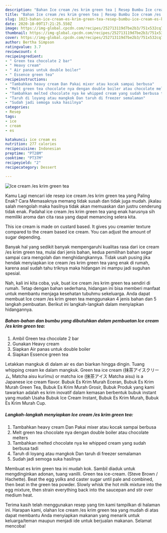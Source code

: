 ```yaml
---
description: "Bahan Ice cream /es krim green tea | Resep Bumbu Ice cream /es krim green tea Yang Bisa Manjain Lidah"
title: "Bahan Ice cream /es krim green tea | Resep Bumbu Ice cream /es krim green tea Yang Bisa Manjain Lidah"
slug: 1023-bahan-ice-cream-es-krim-green-tea-resep-bumbu-ice-cream-es-krim-green-tea-yang-bisa-manjain-lidah
date: 2020-10-09T17:21:25.550Z
image: https://img-global.cpcdn.com/recipes/252713119d7be2b3/751x532cq70/ice-cream-es-krim-green-tea-foto-resep-utama.jpg
thumbnail: https://img-global.cpcdn.com/recipes/252713119d7be2b3/751x532cq70/ice-cream-es-krim-green-tea-foto-resep-utama.jpg
cover: https://img-global.cpcdn.com/recipes/252713119d7be2b3/751x532cq70/ice-cream-es-krim-green-tea-foto-resep-utama.jpg
author: Bertha Simpson
ratingvalue: 3.7
reviewcount: 4
recipeingredient:
- " Green tea chocolate 2 bar"
- " Heavy cream"
- " Air panas untuk double boiler"
- " Essence green tea"
recipeinstructions:
- "Tambahkan heavy cream Dan Pakai mixer atau kocak sampai berbusa"
- "Melt green tea chocolate nya dengan double boiler atau chocolate melters"
- "Tambahkan melted chocolate nya ke whipped cream yang sudah berbusa tadi"
- "Taruh di loyang atau mangkok Dan taruh di freezer semalaman"
- "Sudah jadi semoga suka hasilnya"
categories:
- Resep
tags:
- ice
- cream
- es

katakunci: ice cream es 
nutrition: 277 calories
recipecuisine: Indonesian
preptime: "PT28M"
cooktime: "PT37M"
recipeyield: "2"
recipecategory: Dessert

---
```



![Ice cream /es krim green tea](https://img-global.cpcdn.com/recipes/252713119d7be2b3/751x532cq70/ice-cream-es-krim-green-tea-foto-resep-utama.jpg)

Kamu Lagi mencari ide resep ice cream /es krim green tea yang Paling Enak? Cara Memasaknya memang tidak susah dan tidak juga mudah. jikalau salah mengolah maka hasilnya tidak akan memuaskan dan justru cenderung tidak enak. Padahal ice cream /es krim green tea yang enak harusnya sih memiliki aroma dan cita rasa yang dapat memancing selera kita.

This ice cream is made on custard based. It gives you creamier texture compared to the cream based ice cream. You can adjust the amount of sugar depending.

Banyak hal yang sedikit banyak mempengaruhi kualitas rasa dari ice cream /es krim green tea, mulai dari jenis bahan, kedua pemilihan bahan segar sampai cara mengolah dan menghidangkannya. Tidak usah pusing jika hendak menyiapkan ice cream /es krim green tea yang enak di rumah, karena asal sudah tahu triknya maka hidangan ini mampu jadi suguhan spesial.


Nah, kali ini kita coba, yuk, buat ice cream /es krim green tea sendiri di rumah. Tetap dengan bahan sederhana, hidangan ini bisa memberi manfaat untuk membantu menjaga kesehatan tubuhmu sekeluarga. Anda dapat membuat Ice cream /es krim green tea menggunakan 4 jenis bahan dan 5 langkah pembuatan. Berikut ini langkah-langkah dalam menyiapkan hidangannya.

<!--inarticleads1-->

##### Bahan-bahan dan bumbu yang dibutuhkan dalam pembuatan Ice cream /es krim green tea:

1. Ambil  Green tea chocolate 2 bar
1. Gunakan  Heavy cream
1. Siapkan  Air panas untuk double boiler
1. Siapkan  Essence green tea


Letakkan mangkuk di dalam air es dan biarkan hingga dingin. Tuang whipping cream ke dalam mangkuk. Green tea ice cream (抹茶アイスクリーム, Matcha aisu kurīmu) or matcha ice (抹茶アイス Matcha aisu) is a Japanese ice cream flavor. Bubuk Es Krim Murah Eceran, Bubuk Es Krim Murah Green Tea, Bubuk Es Krim Murah Grosir, Bubuk Produk yang kami tawarkan adalah es krim inovatif dalam kemasan berbentuk bubuk instant yang mudah Usaha Bubuk Ice Cream Instant, Bubuk Es Krim Murah, Bubuk Es Krim Murah Cup. 

<!--inarticleads2-->

##### Langkah-langkah menyiapkan Ice cream /es krim green tea:

1. Tambahkan heavy cream Dan Pakai mixer atau kocak sampai berbusa
1. Melt green tea chocolate nya dengan double boiler atau chocolate melters
1. Tambahkan melted chocolate nya ke whipped cream yang sudah berbusa tadi
1. Taruh di loyang atau mangkok Dan taruh di freezer semalaman
1. Sudah jadi semoga suka hasilnya


Membuat es krim green tea ini mudah kok. Sambil diaduk untuk mengdinginkan adonan, tuang vanilli. Green tea ice-cream. (Steve Brown / Hachette). Beat the egg yolks and caster sugar until pale and combined, then beat in the green tea powder. Slowly whisk the hot milk mixture into the egg mixture, then strain everything back into the saucepan and stir over medium heat. 

Terima kasih telah menggunakan resep yang tim kami tampilkan di halaman ini. Harapan kami, olahan Ice cream /es krim green tea yang mudah di atas dapat membantu Anda menyiapkan makanan yang menarik untuk keluarga/teman maupun menjadi ide untuk berjualan makanan. Selamat mencoba!
